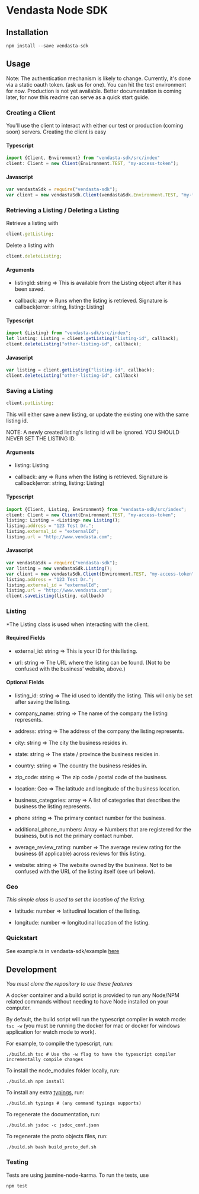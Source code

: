 # Vendasta Node SDK

## Installation ##

```
npm install --save vendasta-sdk
```

## Usage ##
Note: The authentication mechanism is likely to change. Currently, it's done via a static oauth token. (ask us for one).
You can hit the test environment for now. Production is not yet available.
Better documentation is coming later, for now this readme can serve as a quick start guide.


### Creating a Client ###

You'll use the client to interact with either our test or production (coming soon) servers.
Creating the client is easy

#### Typescript ####
``` typescript
import {Client, Environment} from "vendasta-sdk/src/index"
client: Client = new Client(Environment.TEST, "my-access-token");
```

#### Javascript ####
``` javascript
var vendastaSdk = require("vendasta-sdk");
var client = new vendastaSdk.Client(vendastaSdk.Environment.TEST, "my-fake-token");
```


### Retrieving a Listing / Deleting a Listing ###
Retrieve a listing with
``` typescript
client.getListing;
```
Delete a listing with
``` typescript
client.deleteListing;
```

#### Arguments ####

- listingId: string => This is available from the Listing object after it has been saved.

- callback: any  => Runs when the listing is retrieved. Signature is callback(error: string, listing: Listing)

#### Typescript ####
``` typescript
import {Listing} from "vendasta-sdk/src/index";
let listing: Listing = client.getListing("listing-id", callback);
client.deleteListing("other-listing-id", callback);
```

#### Javascript ####
``` javascript
var listing = client.getListing("listing-id", callback);
client.deleteListing("other-listing-id", callback)
```

### Saving a Listing ###
``` typescript
client.putListing;
```

This will either save a new listing, or update the existing one with the same listing id.

NOTE: A newly created listing's listing id will be ignored. YOU SHOULD NEVER SET THE LISTING ID.

#### Arguments ####
- listing: Listing

- callback: any => Runs when the listing is retrieved. Signature is callback(error: string, listing: Listing)

#### Typescript ####
``` typescript
import {Client, Listing, Environment} from "vendasta-sdk/src/index";
client: Client = new Client(Environment.TEST, "my-access-token";
listing: Listing = <Listing> new Listing();
listing.address = "123 Test Dr.";
listing.external_id = "externalId";
listing.url = "http://www.vendasta.com";

```

#### Javascript ####
``` javascript
var vendastaSdk = require("vendasta-sdk");
var listing = new vendastaSdk.Listing();
var client = new vendastaSdk.Client(Environment.TEST, "my-access-token")
listing.address = "123 Test Dr.";
listing.external_id = "externalId";
listing.url = "http://www.vendasta.com";
client.saveListing(listing, callback)
```

### Listing ###
*The Listing class is used when interacting with the client.

#### Required Fields ####
- external_id: string =>  This is your ID for this listing.

- url: string => The URL where the listing can be found. (Not to be confused with the business’ website, above.)

#### Optional Fields ####
- listing_id: string => The id used to identify the listing. This will only be set after saving the listing.

- company_name: string => The name of the company the listing represents.

- address: string => The address of the company the listing represents.

- city: string => The city the business resides in.

- state: string => The state / province  the business resides in.

- country: string => The country the business resides in.

- zip_code: string => The zip code / postal code of the business.

- location: Geo => The latitude and longitude of the business location.

- business_categories: array<string> =>  A list of categories that describes the business the listing represents.

- phone string =>  The primary contact number for the business.

- additional_phone_numbers: Array<string> =>  Numbers that are registered for the business, but is not the primary contact number.

- average_review_rating: number =>  The average review rating for the business (if applicable) across reviews for this listing.

- website: string => The website owned by the business. Not to be confused with the URL of the listing itself (see url below).




### Geo ###
*This simple class is used to set the location of the listing.*

- latitude: number => latitudinal location of the listing.

- longitude: number => longitudinal location of the listing.



### Quickstart ###
See example.ts in vendasta-sdk/example [here](https://github.com/vendasta/vendasta-node-sdk/tree/master/example)


## Development ##
*You must clone the repository to use these features*

A docker container and a build script is provided to run any Node/NPM related commands without needing to have Node installed on your computer.

By default, the build script will run the typescript compiler in watch mode: `tsc -w` (you must be running the docker for mac or docker for windows application for watch mode to work).

For example, to compile the typescript, run:
```
./build.sh tsc # Use the -w flag to have the typescript compiler incrementally compile changes
```
To install the node_modules folder locally, run:
```
./build.sh npm install
```
To install any extra [typings](https://github.com/typings/typings), run:
```
./build.sh typings # (any command typings supports)
```
To regenerate the documentation, run:
```
./build.sh jsdoc -c jsdoc_conf.json
```
To regenerate the proto objects files, run:
```
./build.sh bash build_proto_def.sh
```

### Testing ###
Tests are using jasmine-node-karma. To run the tests, use
```
npm test
```
